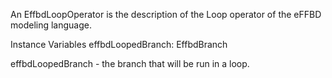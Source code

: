 An EffbdLoopOperator is the description of the Loop operator of the eFFBD modeling language.

Instance Variables
	effbdLoopedBranch:		EffbdBranch

effbdLoopedBranch
	- the branch that will be run in a loop.
